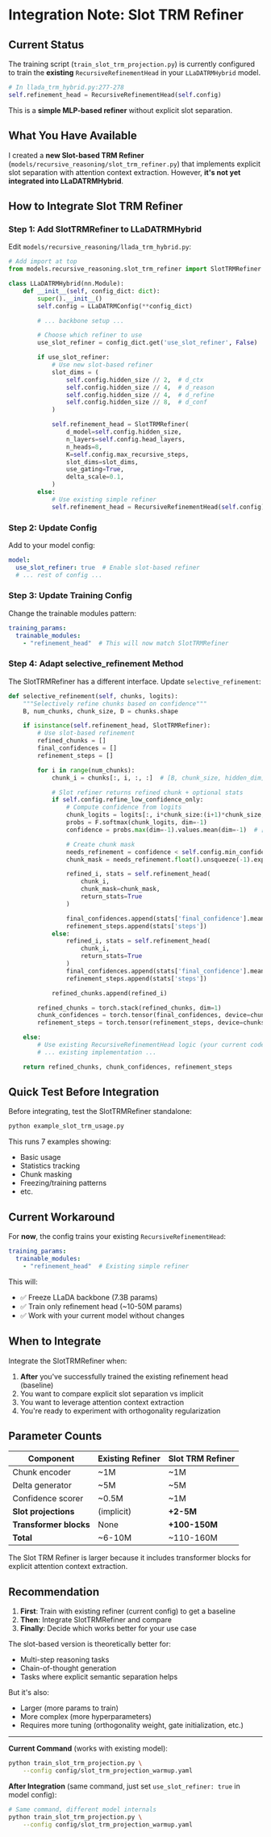 # Integration Note: Slot TRM Refiner

## Current Status

The training script (`train_slot_trm_projection.py`) is currently configured to train the **existing** `RecursiveRefinementHead` in your `LLaDATRMHybrid` model.

```python
# In llada_trm_hybrid.py:277-278
self.refinement_head = RecursiveRefinementHead(self.config)
```

This is a **simple MLP-based refiner** without explicit slot separation.

## What You Have Available

I created a **new Slot-based TRM Refiner** (`models/recursive_reasoning/slot_trm_refiner.py`) that implements explicit slot separation with attention context extraction. However, **it's not yet integrated into LLaDATRMHybrid**.

## How to Integrate Slot TRM Refiner

### Step 1: Add SlotTRMRefiner to LLaDATRMHybrid

Edit `models/recursive_reasoning/llada_trm_hybrid.py`:

```python
# Add import at top
from models.recursive_reasoning.slot_trm_refiner import SlotTRMRefiner

class LLaDATRMHybrid(nn.Module):
    def __init__(self, config_dict: dict):
        super().__init__()
        self.config = LLaDATRMConfig(**config_dict)

        # ... backbone setup ...

        # Choose which refiner to use
        use_slot_refiner = config_dict.get('use_slot_refiner', False)

        if use_slot_refiner:
            # Use new slot-based refiner
            slot_dims = (
                self.config.hidden_size // 2,  # d_ctx
                self.config.hidden_size // 4,  # d_reason
                self.config.hidden_size // 4,  # d_refine
                self.config.hidden_size // 8,  # d_conf
            )

            self.refinement_head = SlotTRMRefiner(
                d_model=self.config.hidden_size,
                n_layers=self.config.head_layers,
                n_heads=8,
                K=self.config.max_recursive_steps,
                slot_dims=slot_dims,
                use_gating=True,
                delta_scale=0.1,
            )
        else:
            # Use existing simple refiner
            self.refinement_head = RecursiveRefinementHead(self.config)
```

### Step 2: Update Config

Add to your model config:

```yaml
model:
  use_slot_refiner: true  # Enable slot-based refiner
  # ... rest of config ...
```

### Step 3: Update Training Config

Change the trainable modules pattern:

```yaml
training_params:
  trainable_modules:
    - "refinement_head"  # This will now match SlotTRMRefiner
```

### Step 4: Adapt selective_refinement Method

The SlotTRMRefiner has a different interface. Update `selective_refinement`:

```python
def selective_refinement(self, chunks, logits):
    """Selectively refine chunks based on confidence"""
    B, num_chunks, chunk_size, D = chunks.shape

    if isinstance(self.refinement_head, SlotTRMRefiner):
        # Use slot-based refinement
        refined_chunks = []
        final_confidences = []
        refinement_steps = []

        for i in range(num_chunks):
            chunk_i = chunks[:, i, :, :]  # [B, chunk_size, hidden_dim]

            # Slot refiner returns refined chunk + optional stats
            if self.config.refine_low_confidence_only:
                # Compute confidence from logits
                chunk_logits = logits[:, i*chunk_size:(i+1)*chunk_size, :]
                probs = F.softmax(chunk_logits, dim=-1)
                confidence = probs.max(dim=-1).values.mean(dim=-1)  # [B]

                # Create chunk mask
                needs_refinement = confidence < self.config.min_confidence
                chunk_mask = needs_refinement.float().unsqueeze(-1).expand(B, chunk_size)

                refined_i, stats = self.refinement_head(
                    chunk_i,
                    chunk_mask=chunk_mask,
                    return_stats=True
                )

                final_confidences.append(stats['final_confidence'].mean())
                refinement_steps.append(stats['steps'])
            else:
                refined_i, stats = self.refinement_head(
                    chunk_i,
                    return_stats=True
                )
                final_confidences.append(stats['final_confidence'].mean())
                refinement_steps.append(stats['steps'])

            refined_chunks.append(refined_i)

        refined_chunks = torch.stack(refined_chunks, dim=1)
        chunk_confidences = torch.tensor(final_confidences, device=chunks.device)
        refinement_steps = torch.tensor(refinement_steps, device=chunks.device)

    else:
        # Use existing RecursiveRefinementHead logic (your current code)
        # ... existing implementation ...

    return refined_chunks, chunk_confidences, refinement_steps
```

## Quick Test Before Integration

Before integrating, test the SlotTRMRefiner standalone:

```bash
python example_slot_trm_usage.py
```

This runs 7 examples showing:
- Basic usage
- Statistics tracking
- Chunk masking
- Freezing/training patterns
- etc.

## Current Workaround

For **now**, the config trains your existing `RecursiveRefinementHead`:

```yaml
training_params:
  trainable_modules:
    - "refinement_head"  # Existing simple refiner
```

This will:
- ✅ Freeze LLaDA backbone (7.3B params)
- ✅ Train only refinement head (~10-50M params)
- ✅ Work with your current model without changes

## When to Integrate

Integrate the SlotTRMRefiner when:

1. **After** you've successfully trained the existing refinement head (baseline)
2. You want to compare explicit slot separation vs implicit
3. You want to leverage attention context extraction
4. You're ready to experiment with orthogonality regularization

## Parameter Counts

| Component | Existing Refiner | Slot TRM Refiner |
|-----------|------------------|------------------|
| Chunk encoder | ~1M | ~1M |
| Delta generator | ~5M | ~5M |
| Confidence scorer | ~0.5M | ~1M |
| **Slot projections** | (implicit) | **+2-5M** |
| **Transformer blocks** | None | **+100-150M** |
| **Total** | ~6-10M | ~110-160M |

The Slot TRM Refiner is larger because it includes transformer blocks for explicit attention context extraction.

## Recommendation

1. **First**: Train with existing refiner (current config) to get a baseline
2. **Then**: Integrate SlotTRMRefiner and compare
3. **Finally**: Decide which works better for your use case

The slot-based version is theoretically better for:
- Multi-step reasoning tasks
- Chain-of-thought generation
- Tasks where explicit semantic separation helps

But it's also:
- Larger (more params to train)
- More complex (more hyperparameters)
- Requires more tuning (orthogonality weight, gate initialization, etc.)

---

**Current Command** (works with existing model):
```bash
python train_slot_trm_projection.py \
    --config config/slot_trm_projection_warmup.yaml
```

**After Integration** (same command, just set `use_slot_refiner: true` in model config):
```bash
# Same command, different model internals
python train_slot_trm_projection.py \
    --config config/slot_trm_projection_warmup.yaml
```
